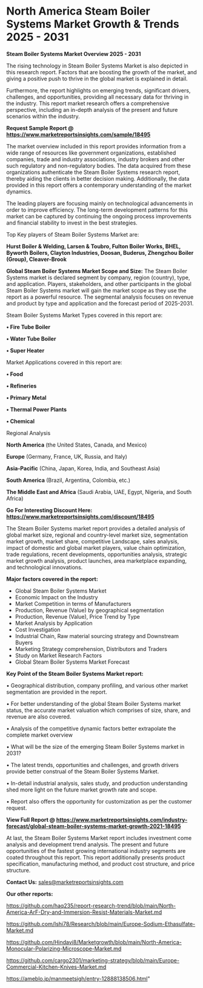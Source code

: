 # North America Steam Boiler Systems Market Growth & Trends 2025 - 2031

<Strong> Steam Boiler Systems Market Overview 2025 - 2031</strong>

The rising technology in Steam Boiler Systems Market is also depicted in this research report. Factors that are boosting the growth of the market, and giving a positive push to thrive in the global market is explained in detail.

Furthermore, the report highlights on emerging trends, significant drivers, challenges, and opportunities, providing all necessary data for thriving in the industry. This report market research offers a comprehensive perspective, including an in-depth analysis of the present and future scenarios within the industry.

<strong>Request Sample Report @ <a href=https://www.marketreportsinsights.com/sample/18495>https://www.marketreportsinsights.com/sample/18495</a></strong>

The market overview included in this report provides information from a wide range of resources like government organizations, established companies, trade and industry associations, industry brokers and other such regulatory and non-regulatory bodies. The data acquired from these organizations authenticate the Steam Boiler Systems research report, thereby aiding the clients in better decision making. Additionally, the data provided in this report offers a contemporary understanding of the market dynamics.

The leading players are focusing mainly on technological advancements in order to improve efficiency. The long-term development patterns for this market can be captured by continuing the ongoing process improvements and financial stability to invest in the best strategies.

Top Key players of Steam Boiler Systems Market are:

<strong>Hurst Boiler & Welding, Larsen & Toubro, Fulton Boiler Works, BHEL, Byworth Boilers, Clayton Industries, Doosan, Buderus, Zhengzhou Boiler (Group), Cleaver-Brook</strong>

<strong><b>Global Steam Boiler Systems Market Scope and Size:</b></strong>
The Steam Boiler Systems market is declared segment by company, region (country), type, and application. Players, stakeholders, and other participants in the global Steam Boiler Systems market will gain the market scope as they use the report as a powerful resource. The segmental analysis focuses on revenue and product by type and application and the forecast period of 2025-2031.

Steam Boiler Systems Market Types covered in this report are:

<strong>• Fire Tube Boiler

• Water Tube Boiler

• Super Heater</strong>

Market Applications covered in this report are:

<strong>• Food

• Refineries

• Primary Metal

• Thermal Power Plants

• Chemical</strong> 

Regional Analysis

<strong>North America</strong> (the United States, Canada, and Mexico)

<strong>Europe</strong> (Germany, France, UK, Russia, and Italy)

<strong>Asia-Pacific</strong> (China, Japan, Korea, India, and Southeast Asia)

<strong>South America</strong> (Brazil, Argentina, Colombia, etc.)

<strong>The Middle East and Africa</strong> (Saudi Arabia, UAE, Egypt, Nigeria, and South Africa)

<strong>Go For Interesting Discount Here: <a href=https://www.marketreportsinsights.com/discount/18495>https://www.marketreportsinsights.com/discount/18495</a></strong>

The Steam Boiler Systems market report provides a detailed analysis of global market size, regional and country-level market size, segmentation market growth, market share, competitive Landscape, sales analysis, impact of domestic and global market players, value chain optimization, trade regulations, recent developments, opportunities analysis, strategic market growth analysis, product launches, area marketplace expanding, and technological innovations.

<strong><b>Major factors covered in the report:</b></strong>
<ul>
  <li>Global Steam Boiler Systems Market </li>
  <li>Economic Impact on the Industry</li>
  <li>Market Competition in terms of Manufacturers</li>
  <li>Production, Revenue (Value) by geographical segmentation</li>
  <li>Production, Revenue (Value), Price Trend by Type</li>
  <li>Market Analysis by Application</li>
  <li>Cost Investigation</li>
  <li>Industrial Chain, Raw material sourcing strategy and Downstream Buyers</li>
  <li>Marketing Strategy comprehension, Distributors and Traders</li>
  <li>Study on Market Research Factors</li>
  <li>Global Steam Boiler Systems Market Forecast</li>
</ul>

<strong><b>Key Point of the Steam Boiler Systems Market report:</b></strong>

• Geographical distribution, company profiling, and various other market segmentation are provided in the report.

• For better understanding of the global Steam Boiler Systems market status, the accurate market valuation which comprises of size, share, and revenue are also covered.

• Analysis of the competitive dynamic factors better extrapolate the complete market overview

• What will be the size of the emerging Steam Boiler Systems market in 2031?

• The latest trends, opportunities and challenges, and growth drivers provide better construal of the Steam Boiler Systems Market.

• In-detail industrial analysis, sales study, and production understanding shed more light on the future market growth rate and scope.

• Report also offers the opportunity for customization as per the customer request.

<strong><b>View Full Report @ <a href=https://www.marketreportsinsights.com/industry-forecast/global-steam-boiler-systems-market-growth-2021-18495>https://www.marketreportsinsights.com/industry-forecast/global-steam-boiler-systems-market-growth-2021-18495</a></b></strong>


At last, the Steam Boiler Systems Market report includes investment come analysis and development trend analysis. The present and future opportunities of the fastest growing international industry segments are coated throughout this report. This report additionally presents product specification, manufacturing method, and product cost structure, and price structure.

<strong>Contact Us:</strong>
sales@marketreportsinsights.com

<strong>Our other reports:</strong>

<a href=https://github.com/haq235/report-research-trend/blob/main/North-America-ArF-Dry-and-Immersion-Resist-Materials-Market.md>https://github.com/haq235/report-research-trend/blob/main/North-America-ArF-Dry-and-Immersion-Resist-Materials-Market.md</a>

<a href=https://github.com/Ishi78/Research/blob/main/Europe-Sodium-Ethasulfate-Market.md>https://github.com/Ishi78/Research/blob/main/Europe-Sodium-Ethasulfate-Market.md</a>

<a href=https://github.com/Hindavi8/Marketgrowth/blob/main/North-America-Monocular-Polarizing-Microscope-Market.md>https://github.com/Hindavi8/Marketgrowth/blob/main/North-America-Monocular-Polarizing-Microscope-Market.md</a>

<a href=https://github.com/cargo2301/marketing-strategy/blob/main/Europe-Commercial-Kitchen-Knives-Market.md>https://github.com/cargo2301/marketing-strategy/blob/main/Europe-Commercial-Kitchen-Knives-Market.md</a>

<a href=https://ameblo.jp/manmeetsigh/entry-12888138506.html>https://ameblo.jp/manmeetsigh/entry-12888138506.html</a>"
